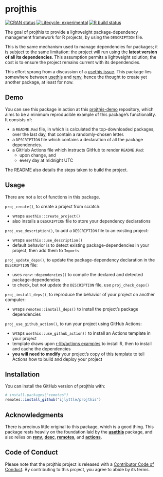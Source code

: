 
<!-- README.md is generated from README.Rmd. Please edit that file -->

# projthis

<!-- badges: start -->

[![CRAN
status](https://www.r-pkg.org/badges/version/projthis)](https://CRAN.R-project.org/package=projthis)
[![Lifecycle:
experimental](https://img.shields.io/badge/lifecycle-experimental-orange.svg)](https://www.tidyverse.org/lifecycle/#experimental)
[![R build
status](https://github.com/ijlyttle/projthis/workflows/R-CMD-check/badge.svg)](https://github.com/ijlyttle/projthis/actions)
<!-- badges: end -->

The goal of projthis to provide a lightweight package-dependency
management framework for R projects, by using the `DESCRIPTION` file.

This is the same mechanism used to manage dependencies for packages; it
is subject to the same limitation: the project will run using the
**latest version of all its dependencies**. This assumption permits a
lightweight solution; the cost is to ensure the project remains current
with its dependencies.

This effort sprang from a discussion of a [usethis
issue](https://github.com/r-lib/usethis/issues/1194). This package lies
somewhere between [usethis](https://usethis.r-lib.org/) and
[renv](https://rstudio.github.io/renv), hence the thought to create yet
another package, at least for now.

## Demo

You can see this package in action at this
[projthis-demo](https://github.com/ijlyttle/projthis-demo#projthis-demonstration)
repository, which aims to be a minimum reproducible example of this
package’s functionality. It consists of:

  - a `README.Rmd` file, in which is calculated the top-downloaded
    packages, over the last day, that contain a randomly-chosen letter.
  - a `DESCRIPTION` file which contains a declaration of all the package
    dependencies.
  - a GitHub Actions file which instructs GitHub to render `README.Rmd`:
      - upon change, and
      - every day at midnight UTC

The README also details the steps taken to build the project.

## Usage

There are not a lot of functions in this package.

`proj_create()`, to create a project from scratch:

  - wraps `usethis::create_project()`
  - also installs a `DESCRIPTION` file to store your dependency
    declarations

`proj_use_description()`, to add a `DESCRIPTION` file to an existing
project:

  - wraps `usethis::use_description()`
  - default behavior is to detect existing package-dependencies in your
    project, then add them to `Imports`

`proj_update_deps()`, to update the package-dependency declaration in
the `DESCRIPTION` file:

  - uses `renv::dependencies()` to compile the declared and detected
    package-dependencies
  - to check, but not update the `DESCRIPTION` file, use
    `proj_check_deps()`

`proj_install_deps()`, to reproduce the behavior of your project on
another computer:

  - wraps `remotes::install_deps()` to install the project’s package
    dependencies

`proj_use_github_action()`, to run your project using GitHub Actions:

  - wraps `usethis::use_github_action()` to install an Actions template
    in your project
  - template draws upon [r-lib/actions
    examples](https://github.com/r-lib/actions/tree/master/examples) to
    install R, then to install and cache the dependencies
  - **you will need to modify** your project’s copy of this template to
    tell Actions how to build and deploy your project

## Installation

You can install the GitHub version of projthis with:

``` r
# install.packages("remotes")
remotes::install_github("ijlyttle/projthis")
```

## Acknowledgments

There is precious little original to this package, which is a good
thing. This package rests heavily on the foundation laid by the
[**usethis**](https://usethis.r-lib.org/) package, and also relies on
[**renv**](https://rstudio.github.io/renv/),
[**desc**](https://github.com/r-lib/desc),
[**remotes**](https://remotes.r-lib.org/), and
[**actions**](https://github.com/r-lib/actions).

## Code of Conduct

Please note that the projthis project is released with a [Contributor
Code of
Conduct](https://contributor-covenant.org/version/2/0/CODE_OF_CONDUCT.html).
By contributing to this project, you agree to abide by its terms.
